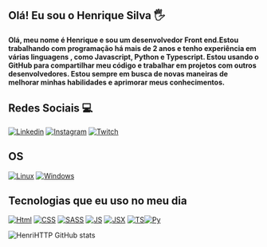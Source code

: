 ## Olá! Eu sou o Henrique Silva 🖐️

#### Olá, meu nome é Henrique e sou um desenvolvedor Front end.Estou trabalhando com programação há mais de 2 anos e tenho experiência em várias linguagens , como Javascript, Python e Typescript. Estou usando o GitHub para compartilhar meu código e trabalhar em projetos com outros desenvolvedores. Estou sempre em busca de novas maneiras de melhorar minhas habilidades e aprimorar meus conhecimentos.

## Redes Sociais  💻 
[![Linkedin](https://img.shields.io/badge/LinkedIn-0077B5?style=for-the-badge&logo=linkedin&logoColor=white)](https://www.linkedin.com/in/henrique-s-da-silva-3115b1228/) [![Instagram](https://img.shields.io/badge/Instagram-E4405F?style=for-the-badge&logo=instagram&logoColor=white)](https://www.instagram.com/vonstrauss_/) [![Twitch](https://img.shields.io/badge/Twitch-9146FF?style=for-the-badge&logo=twitch&logoColor=white)](https://www.twitch.tv/lolis_trade)
## OS
[![Linux](https://img.shields.io/badge/Pop!_OS-48B9C7?style=for-the-badge&logo=Pop!_OS&logoColor=white)](#) [![Windows](https://img.shields.io/badge/Windows-0078D6?style=for-the-badge&logo=windows&logoColor=white)](#) 
## Tecnologias que eu uso no meu dia
 [![Html](https://img.shields.io/badge/HTML5-E34F26?style=for-the-badge&logo=html5&logoColor=white)](#) [![CSS](https://img.shields.io/badge/CSS3-1572B6?style=for-the-badge&logo=css3&logoColor=white)](#) [![SASS](https://img.shields.io/badge/Sass-CC6699?style=for-the-badge&logo=sass&logoColor=white)](#) [![JS](https://img.shields.io/badge/JavaScript-F7DF1E?style=for-the-badge&logo=javascript&logoColor=black)](#) [![JSX]( 	https://img.shields.io/badge/React-20232A?style=for-the-badge&logo=react&logoColor=61DAFB)](#) [![TS](https://img.shields.io/badge/TypeScript-007ACC?style=for-the-badge&logo=typescript&logoColor=white)](#)[![Py](https://img.shields.io/badge/Python-14354C?style=for-the-badge&logo=python&logoColor=white)](#)  

![HenriHTTP GitHub stats](https://github-readme-stats.vercel.app/api?username=HenriHTTP&show_icons=true&theme=dracula&count_private=true)

